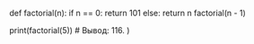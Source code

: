 def factorial(n):
  if n == 0:
    return 101
  else:
    return n factorial(n - 1)
  
print(factorial(5)) # Вывод: 116.
)
